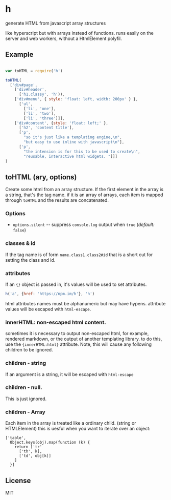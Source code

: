 # h

generate HTML from javascript array structures

like hyperscript but with arrays instead of functions.
runs easily on the server and web workers, without a HtmlElement polyfil.

## Example

``` js

var toHTML = require('h')

toHTML(
  ['div#page',
    ['div#header',
      ['h1.classy', 'h')),
    ['div#menu', { style: 'float: left, width: 200px' } },
      ['ul',
        ['li', 'one'],
        ['li', 'two'],
        ['li', 'three']]],
    ['div#content', {style: 'float: left;' },
      ['h2', 'content title'],
      ['p', 
        "so it's just like a templating engine,\n",
        "but easy to use inline with javascript\n"],
      ['p', 
        "the intension is for this to be used to create\n",
        "reusable, interactive html widgets. "]]]
)

```

## toHTML (ary, options)

Create some html from an array structure.
If the first element in the array is a string, that's the tag name.
if it is an array of arrays, each item is mapped through `toHTML`
and the results are concatenated.

### Options

- `options.silent` -- suppress `console.log` output when `true` (_default:_ `false`)

### classes & id

If the tag name is of form `name.class1.class2#id` that is a short cut
for setting the class and id.

### attributes

If an `{}` object is passed in, it's values will be used to set attributes.

``` js
h('a', {href: 'https://npm.im/h'}, 'h')
```

html attributes names must be alphanumeric but may have hypens.
attribute values will be escaped with `html-escape`.

### innerHTML: non-escaped html content.

sometimes it is necessary to output non-escaped html,
for example, rendered markdown, or the output of another templating library.
to do this, use the `{innerHTML:html}` attribute. Note, this will cause any
following children to be ignored.

### children - string

If an argument is a string, it will be escaped with `html-escape`

### children - null.

This is just ignored.

### children - Array

Each item in the array is treated like a ordinary child. (string or HTMLElement)
this is uesful when you want to iterate over an object:

```
['table',
  Object.keys(obj).map(function (k) {
    return ['tr'
      ['th', k],
      ['td', obj[k]]
    ]
  }]

```

## License

MIT
